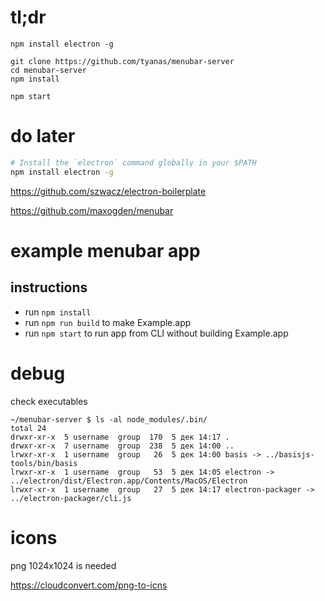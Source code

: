 
# tl;dr
```
npm install electron -g

git clone https://github.com/tyanas/menubar-server
cd menubar-server
npm install

npm start
```


# do later

```sh
# Install the `electron` command globally in your $PATH
npm install electron -g
```

https://github.com/szwacz/electron-boilerplate

https://github.com/maxogden/menubar


# example menubar app

## instructions

- run `npm install`
- run `npm run build` to make Example.app
- run `npm start` to run app from CLI without building Example.app

# debug

check executables

```
~/menubar-server $ ls -al node_modules/.bin/
total 24
drwxr-xr-x  5 username  group  170  5 дек 14:17 .
drwxr-xr-x  7 username  group  238  5 дек 14:00 ..
lrwxr-xr-x  1 username  group   26  5 дек 14:00 basis -> ../basisjs-tools/bin/basis
lrwxr-xr-x  1 username  group   53  5 дек 14:05 electron -> ../electron/dist/Electron.app/Contents/MacOS/Electron
lrwxr-xr-x  1 username  group   27  5 дек 14:17 electron-packager -> ../electron-packager/cli.js
```

# icons

png 1024x1024 is needed

https://cloudconvert.com/png-to-icns